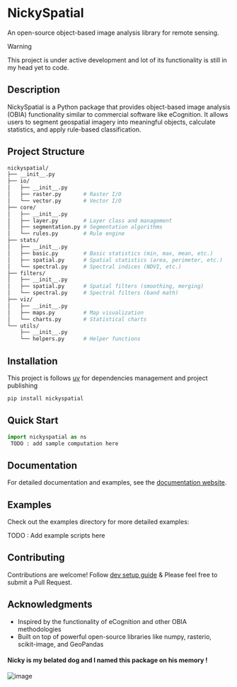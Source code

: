 # NickySpatial

An open-source object-based image analysis library for remote sensing. 

> [!WARNING]
> This project is under active development and lot of its functionality is still in my head yet to code.

## Description

NickySpatial is a Python package that provides object-based image analysis (OBIA) functionality similar to commercial software like eCognition. It allows users to segment geospatial imagery into meaningful objects, calculate statistics, and apply rule-based classification.

## Project Structure 

```graphql
nickyspatial/
├── __init__.py
├── io/
│   ├── __init__.py
│   ├── raster.py       # Raster I/O
│   └── vector.py       # Vector I/O
├── core/
│   ├── __init__.py
│   ├── layer.py        # Layer class and management
│   ├── segmentation.py # Segmentation algorithms
│   └── rules.py        # Rule engine
├── stats/
│   ├── __init__.py
│   ├── basic.py        # Basic statistics (min, max, mean, etc.)
│   ├── spatial.py      # Spatial statistics (area, perimeter, etc.)
│   └── spectral.py     # Spectral indices (NDVI, etc.)
├── filters/
│   ├── __init__.py
│   ├── spatial.py      # Spatial filters (smoothing, merging)
│   └── spectral.py     # Spectral filters (band math)
├── viz/
│   ├── __init__.py
│   ├── maps.py         # Map visualization
│   └── charts.py       # Statistical charts
└── utils/
    ├── __init__.py
    └── helpers.py      # Helper functions
```

## Installation

This project is follows [uv](https://docs.astral.sh/uv/) for dependencies management and project publishing

```bash
pip install nickyspatial
```

## Quick Start

```python
import nickyspatial as ns
 TODO : add sample computation here 

```

## Documentation

For detailed documentation and examples, see the [documentation website](#).

## Examples

Check out the examples directory for more detailed examples:
 

TODO : Add example scripts here 

## Contributing

Contributions are welcome! Follow [dev setup guide](./docs/dev.md) & Please feel free to submit a Pull Request.

## Acknowledgments

- Inspired by the functionality of eCognition and other OBIA methodologies
- Built on top of powerful open-source libraries like numpy, rasterio, scikit-image, and GeoPandas

#### **Nicky** is my belated dog and I named this package on his memory ! 

![image](https://github.com/user-attachments/assets/b5b86c63-ae5a-48b4-9d45-3bb34a58a102)
